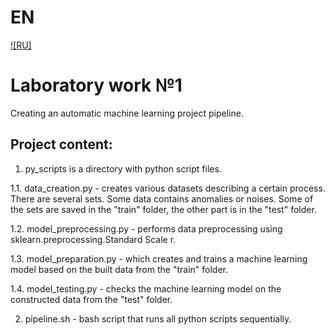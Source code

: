 # EN
[![RU]](./readme.ru.md)

# Laboratory work №1 

Creating an automatic machine learning project pipeline.

## Project content:
1. py_scripts is a directory with python script files.

1.1. data_creation.py - creates various datasets describing a certain process. There are several sets. Some data contains anomalies or noises. Some of the sets are saved in the "train" folder, the other part is in the "test" folder.

1.2. model_preprocessing.py - performs data preprocessing using sklearn.preprocessing.Standard Scale r.

1.3. model_preparation.py - which creates and trains a machine learning model based on the built data from the "train" folder.

1.4. model_testing.py - checks the machine learning model on the constructed data from the "test" folder.

2. pipeline.sh - bash script that runs all python scripts sequentially.
